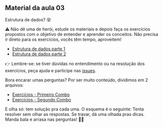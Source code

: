 ## Material da aula 03

Estrutura de dados? :dizzy_face:

:warning: Não dê uma de herói, estude os materiais e depois faça os exercícios propostos com o objetivo de entender e aprender os conceitos. Não precisa ir direto para os exercícios, vocês têm tempo, aproveitem!

- [Estrutura de dados parte 1](data_structures_01.md)
- [Estrutura de dados parte 2](data_structures_02.md)

:point_right: Lembre-se: se tiver dúvidas no entendimento ou na resolução dos exercícios, peça ajuda e participe nas [issues](https://github.com/SkiereszDiego/Java-Caldeira/issues).

Bora encarar umas perguntas? Por ser muito conteúdo, dividimos em 2 arquivos:

- [Exercícios - Primeiro Combo](java_exercices_03_part01.md) 
- [Exercícios - Segundo Combo](java_exercices_03_part02.md)

E olha só: tem solução pra cada uma. O esquema é o seguinte: Tenta resolver sem olhar as respostas. Se travar, dá uma olhada pras dicas.
Manda bala e arrasa nas perguntas! 💪🚀
